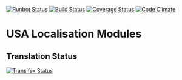 [![Runbot Status](https://runbot.odoo-community.org/runbot/badge/flat/203/8.0.svg)](https://runbot.odoo-community.org/runbot/repo/github-com-oca-l10n-usa-203)
[![Build Status](https://travis-ci.org/OCA/l10n-usa.svg?branch=8.0)](https://travis-ci.org/OCA/l10n-usa)
[![Coverage Status](https://coveralls.io/repos/OCA/l10n-usa/badge.svg?branch=8.0)](https://coveralls.io/r/OCA/l10n-usa?branch=8.0)
[![Code Climate](https://codeclimate.com/github/OCA/l10n-usa/badges/gpa.svg)](https://codeclimate.com/github/OCA/l10n-usa)

# USA Localisation Modules

Translation Status
------------------
[![Transifex Status](https://www.transifex.com/projects/p/OCA-l10n-usa-8-0/chart/image_png)](https://www.transifex.com/projects/p/OCA-l10n-usa-8-0)
